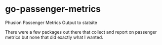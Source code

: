 # go-passenger-metrics
Phusion Passenger Metrics Output to statsite

There were a few packages out there that collect and report on passenger metrics but none that did exactly what I wanted.
